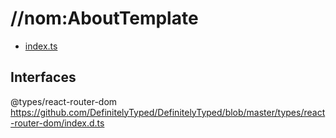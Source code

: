 # //nom:AboutTemplate
- [index.ts](./index.ts)

## Interfaces
@types/react-router-dom  
https://github.com/DefinitelyTyped/DefinitelyTyped/blob/master/types/react-router-dom/index.d.ts  
